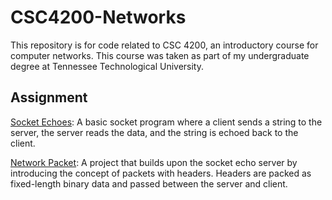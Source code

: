 # CSC4200-Networks
 
 This repository is for code related to CSC 4200, an introductory course for computer networks. This
 course was taken as part of my undergraduate degree at Tennessee Technological University.

 ## Assignment
 [Socket Echoes](<Project 01 - Socket Programming>): A basic socket program where a client sends a
 string to the server, the server reads the data, and the string is echoed back to the client.

 [Network Packet](<Project 02 - Network Packets>): A project that builds upon the socket echo server
 by introducing the concept of packets with headers. Headers are packed as fixed-length binary data
 and passed between the server and client.
